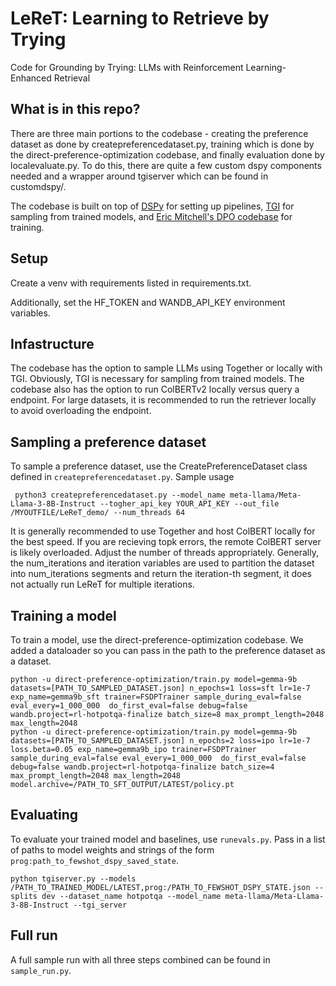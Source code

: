 # LeReT: Learning to Retrieve by Trying

Code for Grounding by Trying: LLMs with Reinforcement Learning-Enhanced Retrieval


## What is in this repo?

There are three main portions to the codebase - creating the preference dataset as done by createpreferencedataset.py, training which is done by the direct-preference-optimization codebase, and finally evaluation done by localevaluate.py. To do this, there are quite a few custom dspy components needed and a wrapper around tgiserver which can be found in customdspy/.

The codebase is built on top of [DSPy](https://github.com/stanfordnlp/dspy) for setting up pipelines, [TGI](https://huggingface.co/docs/text-generation-inference/en/index) for sampling from trained models, and [Eric Mitchell's DPO codebase](https://github.com/eric-mitchell/direct-preference-optimization) for training. 

## Setup
Create a venv with requirements listed in requirements.txt.

Additionally, set the HF_TOKEN and WANDB_API_KEY environment variables.

## Infastructure
The codebase has the option to sample LLMs using Together or locally with TGI. Obviously, TGI is necessary for sampling from trained models. The codebase also has the option to run ColBERTv2 locally versus query a endpoint. For large datasets, it is recommended to run the retriever locally to avoid overloading the endpoint.
  
## Sampling a preference dataset

To sample a preference dataset, use the CreatePreferenceDataset class defined in `createpreferencedataset.py`. Sample usage
```
 python3 createpreferencedataset.py --model_name meta-llama/Meta-Llama-3-8B-Instruct --togher_api_key YOUR_API_KEY --out_file /MYOUTFILE/LeReT_demo/ --num_threads 64
```
It is generally recommended to use Together and host ColBERT locally for the best speed. If you are recieving topk errors, the remote ColBERT server is likely overloaded. Adjust the number of threads appropriately. Generally, the num_iterations and iteration variables are used to partition the dataset into num_iterations segments and return the iteration-th segment, it does not actually run LeReT for multiple iterations. 
## Training a model
To train a model, use the direct-preference-optimization codebase. We added a dataloader so you can pass in the path to the preference dataset as a dataset. 
```
python -u direct-preference-optimization/train.py model=gemma-9b datasets=[PATH_TO_SAMPLED_DATASET.json] n_epochs=1 loss=sft lr=1e-7 exp_name=gemma9b_sft trainer=FSDPTrainer sample_during_eval=false eval_every=1_000_000  do_first_eval=false debug=false wandb.project=rl-hotpotqa-finalize batch_size=8 max_prompt_length=2048 max_length=2048
python -u direct-preference-optimization/train.py model=gemma-9b datasets=[PATH_TO_SAMPLED_DATASET.json] n_epochs=2 loss=ipo lr=1e-7 loss.beta=0.05 exp_name=gemma9b_ipo trainer=FSDPTrainer sample_during_eval=false eval_every=1_000_000  do_first_eval=false debug=false wandb.project=rl-hotpotqa-finalize batch_size=4 max_prompt_length=2048 max_length=2048 model.archive=/PATH_TO_SFT_OUTPUT/LATEST/policy.pt
```
## Evaluating
To evaluate your trained model and baselines, use `runevals.py`. Pass in a list of paths to model weights and strings of the form `prog:path_to_fewshot_dspy_saved_state`. 
```
python tgiserver.py --models /PATH_TO_TRAINED_MODEL/LATEST,prog:/PATH_TO_FEWSHOT_DSPY_STATE.json --splits dev --dataset_name hotpotqa --model_name meta-llama/Meta-Llama-3-8B-Instruct --tgi_server
```
## Full run
A full sample run with all three steps combined can be found in `sample_run.py`.
